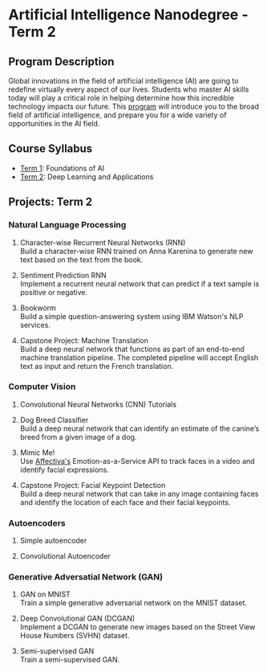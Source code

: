 # Artificial Intelligence Nanodegree - Term 2

## Program Description

Global innovations in the field of artificial intelligence (AI) are going to redefine virtually every aspect of our lives. Students who master AI skills today will play a critical role in helping determine how this incredible technology impacts our future. This [program](https://www.udacity.com/course/artificial-intelligence-nanodegree--nd889) will introduce you to the broad field of artificial intelligence, and prepare you for a wide variety of opportunities in the AI field.

## Course Syllabus
* [Term 1](https://medium.com/udacity/ai-nanodegree-program-syllabus-term-1-in-depth-80c41297acaf): Foundations of AI  
* [Term 2](https://medium.com/udacity/ai-nanodegree-program-syllabus-term-2-deep-learning-in-depth-d935197b66ec): Deep Learning and Applications  

## Projects: Term 2  
### Natural Language Processing

1. Character-wise Recurrent Neural Networks (RNN)  
Build a character-wise RNN trained on Anna Karenina to generate new text based on the text from the book.  

2. Sentiment Prediction RNN  
Implement a recurrent neural network that can predict if a text sample is positive or negative.  

3. Bookworm  
Build a simple question-answering system using IBM Watson's NLP services.  

4. Capstone Project: Machine Translation  
Build a deep neural network that functions as part of an end-to-end machine translation pipeline. The completed pipeline will accept English text as input and return the French translation.  

### Computer Vision
1. Convolutional Neural Networks (CNN) Tutorials  

2. Dog Breed Classifier  
Build a deep neural network that can identify an estimate of the canine’s breed from a given image of a dog.  

3. Mimic Me!  
Use [Affectiva's](http://www.affectiva.com/) Emotion-as-a-Service API to track faces in a video and identify facial expressions.  

4. Capstone Project: Facial Keypoint Detection  
Build a deep neural network that can take in any image containing faces and identify the location of each face and their facial keypoints.  

### Autoencoders  
1. Simple autoencoder  

2. Convolutional Autoencoder  

### Generative Adversatial Network (GAN)
1. GAN on MNIST  
Train a simple generative adversarial network on the MNIST dataset.  

2. Deep Convolutional GAN (DCGAN)  
Implement a DCGAN to generate new images based on the Street View House Numbers (SVHN) dataset.  

3. Semi-supervised GAN  
Train a semi-supervised GAN.
